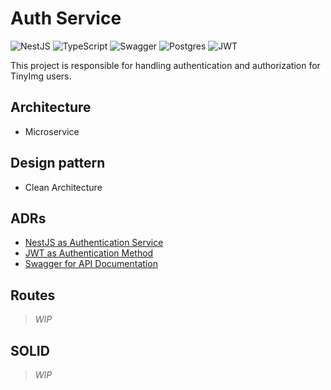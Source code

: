 # Auth Service

![NestJS](https://img.shields.io/badge/nestjs-%23E0234E.svg?style=for-the-badge&logo=nestjs&logoColor=white)
![TypeScript](https://img.shields.io/badge/typescript-%23007ACC.svg?style=for-the-badge&logo=typescript&logoColor=white)
![Swagger](https://img.shields.io/badge/-Swagger-%23Clojure?style=for-the-badge&logo=swagger&logoColor=white)
![Postgres](https://img.shields.io/badge/postgres-%23316192.svg?style=for-the-badge&logo=postgresql&logoColor=white)
![JWT](https://img.shields.io/badge/JWT-black?style=for-the-badge&logo=JSON%20web%20tokens)

This project is responsible for handling authentication and authorization for TinyImg users.

## Architecture

- Microservice

## Design pattern

- Clean Architecture

## ADRs

- [NestJS as Authentication Service](./adr/ADR1.md)
- [JWT as Authentication Method](./adr/ADR2.md)
- [Swagger for API Documentation](./adr/ADR3.md)

## Routes

> _*WIP*_

## SOLID

> _*WIP*_

